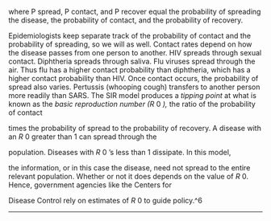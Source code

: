 where P spread, P contact, and P recover equal the probability of spreading the disease, the probability of contact, and the probability of recovery. 

Epidemiologists keep separate track of the probability of contact and the probability of spreading, so we will as well. Contact rates depend on how the disease passes from one person to another. HIV spreads through sexual contact. Diphtheria spreads through saliva. Flu viruses spread through the air. Thus flu has a higher contact probability than diphtheria, which has a higher contact probability than HIV. Once contact occurs, the probability of spread also varies. Pertussis (whooping cough) transfers to another person more readily than SARS. The SIR model produces a _tipping point_ at what is known as the _basic reproduction number (R_ 0 _),_ the ratio of the probability of contact 

times the probability of spread to the probability of recovery. A disease with an _R_ 0 greater than 1 can spread through the 

population. Diseases with _R_ 0 ’s less than 1 dissipate. In this model, 

the information, or in this case the disease, need not spread to the entire relevant population. Whether or not it does depends on the value of _R_ 0. Hence, government agencies like the Centers for 

Disease Control rely on estimates of _R_ 0 to guide policy.^6 

---